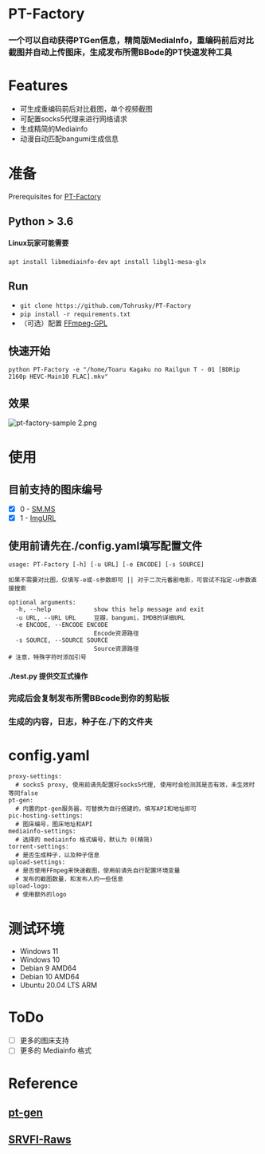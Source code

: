 # PT-Factory
### 一个可以自动获得PTGen信息，精简版MediaInfo，重编码前后对比截图并自动上传图床，生成发布所需BBode的PT快速发种工具


# Features
* 可生成重编码前后对比截图，单个视频截图
* 可配置socks5代理来进行网络请求
* 生成精简的Mediainfo
* 动漫自动匹配bangumi生成信息

# 准备
Prerequisites for [PT-Factory](https://github.com/Tohrusky/PT-Factory)
## Python > 3.6

#### Linux玩家可能需要
`apt install libmediainfo-dev`
`apt install libgl1-mesa-glx`

## Run
* `git clone https://github.com/Tohrusky/PT-Factory`
* `pip install -r requirements.txt`
* （可选）配置 [FFmpeg-GPL](https://github.com/BtbN/FFmpeg-Builds/releases)

## 快速开始
 `python PT-Factory -e "/home/Toaru Kagaku no Railgun T - 01 [BDRip 2160p HEVC-Main10 FLAC].mkv"`
 
## 效果
![pt-factory-sample _2_.png](https://s2.loli.net/2022/08/29/mBCIih9NEFyYzPg.png)

# 使用

## 目前支持的图床编号

- [x] 0 - [SM.MS](https://sm.ms)
- [x] 1 - [ImgURL](https://www.imgurl.org)

## 使用前请先在./config.yaml填写配置文件
```
usage: PT-Factory [-h] [-u URL] [-e ENCODE] [-s SOURCE]

如果不需要对比图，仅填写-e或-s参数即可 || 对于二次元番剧电影，可尝试不指定-u参数直接搜索

optional arguments:
  -h, --help            show this help message and exit
  -u URL, --URL URL     豆瓣，bangumi，IMDB的详细URL
  -e ENCODE, --ENCODE ENCODE
                        Encode资源路径
  -s SOURCE, --SOURCE SOURCE
                        Source资源路径
# 注意，特殊字符时添加引号
```
#### ./test.py 提供交互式操作
### 完成后会复制发布所需BBcode到你的剪贴板
### 生成的内容，日志，种子在./下的文件夹
# config.yaml
```
proxy-settings:                                
  # socks5 proxy, 使用前请先配置好socks5代理, 使用时会检测其是否有效，未生效时等同false
pt-gen: 
  # 内置的pt-gen服务器，可替换为自行搭建的，填写API和地址即可
pic-hosting-settings:
  # 图床编号，图床地址和API
mediainfo-settings:                           
  # 选择的 mediainfo 格式编号，默认为 0(精简)
torrent-settings:
  # 是否生成种子，以及种子信息
upload-settings:
  # 是否使用FFmpeg来快速截图，使用前请先自行配置环境变量
  # 发布的截图数量，和发布人的一些信息
upload-logo:
  # 使用额外的logo
```
# 测试环境
* Windows 11
* Windows 10
* Debian 9 AMD64
* Debian 10 AMD64
* Ubuntu 20.04 LTS ARM

# ToDo

- [ ] 更多的图床支持
- [ ] 更多的 Mediainfo 格式

# Reference

## [pt-gen](https://github.com/Rhilip/pt-gen-cfworker)
## [SRVFI-Raws](https://srvfi.top)
